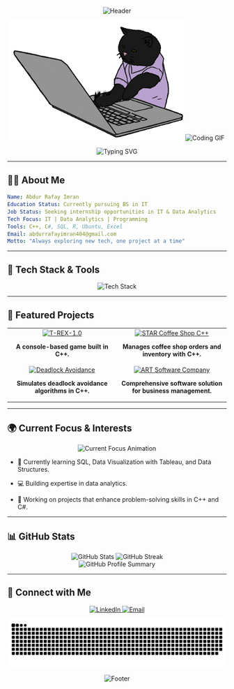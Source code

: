 <!-- Header Banner with Gradient Colors and Stylish Font -->
<p align="center">
  <img src="https://capsule-render.vercel.app/api?type=waving&color=0:4602f0,100:4602f0&height=160&section=header&text=Abdur%20Rafay%20Imran&fontSize=45&fontColor=fff&animation=fadeIn&fontAlignY=40&desc=IT%20Undergraduate%20|%20Aspiring%20Data%20Scientist%20|%20Seeking%20Internship%20Opportunities&descAlignY=60&descAlign=50" alt="Header" />
</p>


<!-- Animated Coding GIFs -->
<p align="center">
  <img src="https://raw.githubusercontent.com/BhavyaCodes/BhavyaCodes/master/.github/cat.gif" width="400" alt="Coding GIF" />
  <img src="https://i.pinimg.com/originals/54/e3/7d/54e37d8074ebcde1d96c77d7b2a7f310.gif" width="400" alt="Coding GIF" />
</p>

<!-- Animated Typing Effect for a Professional Tagline -->
<p align="center">
  <img src="https://readme-typing-svg.demolab.com?font=Fira+Code&size=24&pause=1000&color=00FFEC&center=true&vCenter=true&width=600&lines=IT+Student+|+IT+Enthusiast;Data+Analytics+Learner+|+Always+Learning;Tech+and+Problem-Solving+Enthusiast" alt="Typing SVG" />
</p>

---

## 👨‍💻 About Me

```yaml
Name: Abdur Rafay Imran
Education Status: Currently pursuing BS in IT
Job Status: Seeking internship opportunities in IT & Data Analytics
Tech Focus: IT | Data Analytics | Programming
Tools: C++, C#, SQL, R, Ubuntu, Excel
Email: abdurrafayimran404@gmail.com
Motto: "Always exploring new tech, one project at a time"
```

---

## 🚀 Tech Stack & Tools
<p align="center">
  <img src="https://skillicons.dev/icons?i=cpp,cs,mysql,r,bash,dotnet,linux&perline=7" alt="Tech Stack" />
</p>

---

## 🌟 Featured Projects
<table align="center" width="90%"> <tr> <td align="center" width="50%"> <a href="https://github.com/AbdurRafayPOG/T-REX-1.0"> <img src="https://img.shields.io/badge/T--REX%201.0-6a11cb?style=for-the-badge&logo=github&logoColor=white" alt="T-REX-1.0" /> </a> <p><strong>A console-based game built in C++.</strong></p> </td> <td align="center" width="50%"> <a href="https://github.com/AbdurRafayPOG/STAR-Coffee-Shop-C-"> <img src="https://img.shields.io/badge/STAR%20Coffee%20Shop%20C++-6d2c91?style=for-the-badge&logo=cpp&logoColor=white" alt="STAR Coffee Shop C++" /> </a> <p><strong>Manages coffee shop orders and inventory with C++.</strong></p> </td> </tr> <tr> <td align="center" width="50%"> <a href="https://github.com/AbdurRafayPOG/DeadLock-Avoidance"> <img src="https://img.shields.io/badge/Deadlock%20Avoidance-00599C?style=for-the-badge&logo=csharp&logoColor=white" alt="Deadlock Avoidance" /> </a> <p><strong>Simulates deadlock avoidance algorithms in C++.</strong></p> </td> <td align="center" width="50%"> <a href="https://github.com/AbdurRafayPOG/ART-Software-Company"> <img src="https://img.shields.io/badge/ART%20Software%20Company-0078D4?style=for-the-badge&logo=windows&logoColor=white" alt="ART Software Company" /> </a> <p><strong>Comprehensive software solution for business management.</strong></p> </td> </tr> </table>

---

## 🌍 Current Focus & Interests
<p align="center"> <img src="https://readme-typing-svg.demolab.com?font=Fira+Code&size=22&color=FFDD00&width=600&lines=Building+Skills+in+IT+and+Data+Analytics;Exploring+New+Technologies;Aspiring+to+Become+a+Data+Scientist" alt="Current Focus Animation" /> </p>

- 🌱 Currently learning SQL, Data Visualization with Tableau, and Data Structures.

- 💻 Building expertise in data analytics.

- 🔭 Working on projects that enhance problem-solving skills in C++ and C#.

---

## 📊 GitHub Stats

<div align="center"> <img src="https://github-readme-stats.vercel.app/api?username=AbdurRafayPOG&show_icons=true&theme=monokai&count_private=true&include_all_commits=true" alt="GitHub Stats" width="350"/> <img src="https://github-readme-streak-stats.herokuapp.com/?user=AbdurRafayPOG&theme=monokai&hide_border=false" alt="GitHub Streak" width="350"/> </div> <div align="center"> <img src="https://github-profile-summary-cards.vercel.app/api/cards/profile-details?username=AbdurRafayPOG&theme=monokai" alt="GitHub Profile Summary" width="350"/> </div>

---

## 🤝 Connect with Me
<p align="center"> <a href="https://www.linkedin.com/in/abdurrafay404/"> <img src="https://img.shields.io/badge/LinkedIn-0077B5?style=for-the-badge&logo=linkedin&logoColor=white" alt="LinkedIn" /> </a> <a href="mailto:abdurrafayimran404@gmail.com"> <img src="https://img.shields.io/badge/Email-D14836?style=for-the-badge&logo=gmail&logoColor=white" alt="Email" /> </a> </p>

<!-- GitHub Snake Animation --> <div align="center"> <img src="https://raw.githubusercontent.com/platane/snk/output/github-contribution-grid-snake.svg" alt="GitHub Contribution Snake Animation" /> </div>

<!-- Footer --> <p align="center"> <img src="https://capsule-render.vercel.app/api?type=waving&color=0:6a11cb,100:2575fc&height=120&section=footer" alt="Footer" /> </p>

